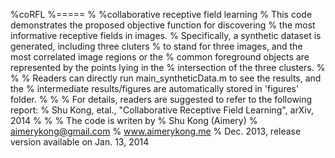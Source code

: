 %coRFL
%=====
%
%collaborative receptive field learning
% This code demonstrates the proposed objective function for discovering
% the most informative receptive fields in images.
% Specifically, a synthetic dataset is generated, including three cluters
% to stand for three images, and the most correlated image regions or the
% common foreground objects are represented by the points lying in the
% intersection of the three clusters.
%
%
% Readers can directly run main_syntheticData.m to see the results, and the
% intermediate results/figures are automatically stored in 'figures' folder.
%
%
% For details, readers are suggested to refer to the following report:
%       Shu Kong, etal., "Collaborative Receptive Field Learning", arXiv, 2014
%
% 
% The code is writen by
%           Shu Kong (Aimery)
%           aimerykong@gmail.com
%           www.aimerykong.me
%           Dec. 2013, release version available on Jan. 13, 2014


